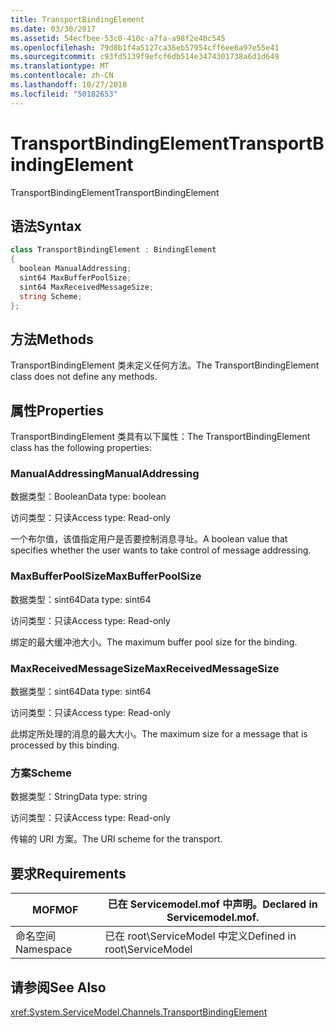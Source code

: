 ```yaml
---
title: TransportBindingElement
ms.date: 03/30/2017
ms.assetid: 54ecfbee-53c0-410c-a7fa-a98f2e40c545
ms.openlocfilehash: 79d8b1f4a5127ca36eb57954cff6ee6a97e55e41
ms.sourcegitcommit: c93fd5139f9efcf6db514e3474301738a6d1d649
ms.translationtype: MT
ms.contentlocale: zh-CN
ms.lasthandoff: 10/27/2018
ms.locfileid: "50182653"
---
```

# <a name="transportbindingelement"></a><span data-ttu-id="0856d-102">TransportBindingElement</span><span class="sxs-lookup"><span data-stu-id="0856d-102">TransportBindingElement</span></span>
<span data-ttu-id="0856d-103">TransportBindingElement</span><span class="sxs-lookup"><span data-stu-id="0856d-103">TransportBindingElement</span></span>  
  
## <a name="syntax"></a><span data-ttu-id="0856d-104">语法</span><span class="sxs-lookup"><span data-stu-id="0856d-104">Syntax</span></span>  
  
```csharp
class TransportBindingElement : BindingElement  
{  
  boolean ManualAddressing;  
  sint64 MaxBufferPoolSize;  
  sint64 MaxReceivedMessageSize;  
  string Scheme;  
};  
```  
  
## <a name="methods"></a><span data-ttu-id="0856d-105">方法</span><span class="sxs-lookup"><span data-stu-id="0856d-105">Methods</span></span>  
 <span data-ttu-id="0856d-106">TransportBindingElement 类未定义任何方法。</span><span class="sxs-lookup"><span data-stu-id="0856d-106">The TransportBindingElement class does not define any methods.</span></span>  
  
## <a name="properties"></a><span data-ttu-id="0856d-107">属性</span><span class="sxs-lookup"><span data-stu-id="0856d-107">Properties</span></span>  
 <span data-ttu-id="0856d-108">TransportBindingElement 类具有以下属性：</span><span class="sxs-lookup"><span data-stu-id="0856d-108">The TransportBindingElement class has the following properties:</span></span>  
  
### <a name="manualaddressing"></a><span data-ttu-id="0856d-109">ManualAddressing</span><span class="sxs-lookup"><span data-stu-id="0856d-109">ManualAddressing</span></span>  
 <span data-ttu-id="0856d-110">数据类型：Boolean</span><span class="sxs-lookup"><span data-stu-id="0856d-110">Data type: boolean</span></span>  
  
 <span data-ttu-id="0856d-111">访问类型：只读</span><span class="sxs-lookup"><span data-stu-id="0856d-111">Access type: Read-only</span></span>  
  
 <span data-ttu-id="0856d-112">一个布尔值，该值指定用户是否要控制消息寻址。</span><span class="sxs-lookup"><span data-stu-id="0856d-112">A boolean value that specifies whether the user wants to take control of message addressing.</span></span>  
  
### <a name="maxbufferpoolsize"></a><span data-ttu-id="0856d-113">MaxBufferPoolSize</span><span class="sxs-lookup"><span data-stu-id="0856d-113">MaxBufferPoolSize</span></span>  
 <span data-ttu-id="0856d-114">数据类型：sint64</span><span class="sxs-lookup"><span data-stu-id="0856d-114">Data type: sint64</span></span>  
  
 <span data-ttu-id="0856d-115">访问类型：只读</span><span class="sxs-lookup"><span data-stu-id="0856d-115">Access type: Read-only</span></span>  
  
 <span data-ttu-id="0856d-116">绑定的最大缓冲池大小。</span><span class="sxs-lookup"><span data-stu-id="0856d-116">The maximum buffer pool size for the binding.</span></span>  
  
### <a name="maxreceivedmessagesize"></a><span data-ttu-id="0856d-117">MaxReceivedMessageSize</span><span class="sxs-lookup"><span data-stu-id="0856d-117">MaxReceivedMessageSize</span></span>  
 <span data-ttu-id="0856d-118">数据类型：sint64</span><span class="sxs-lookup"><span data-stu-id="0856d-118">Data type: sint64</span></span>  
  
 <span data-ttu-id="0856d-119">访问类型：只读</span><span class="sxs-lookup"><span data-stu-id="0856d-119">Access type: Read-only</span></span>  
  
 <span data-ttu-id="0856d-120">此绑定所处理的消息的最大大小。</span><span class="sxs-lookup"><span data-stu-id="0856d-120">The maximum size for a message that is processed by this binding.</span></span>  
  
### <a name="scheme"></a><span data-ttu-id="0856d-121">方案</span><span class="sxs-lookup"><span data-stu-id="0856d-121">Scheme</span></span>  
 <span data-ttu-id="0856d-122">数据类型：String</span><span class="sxs-lookup"><span data-stu-id="0856d-122">Data type: string</span></span>  
  
 <span data-ttu-id="0856d-123">访问类型：只读</span><span class="sxs-lookup"><span data-stu-id="0856d-123">Access type: Read-only</span></span>  
  
 <span data-ttu-id="0856d-124">传输的 URI 方案。</span><span class="sxs-lookup"><span data-stu-id="0856d-124">The URI scheme for the transport.</span></span>  
  
## <a name="requirements"></a><span data-ttu-id="0856d-125">要求</span><span class="sxs-lookup"><span data-stu-id="0856d-125">Requirements</span></span>  
  
|<span data-ttu-id="0856d-126">MOF</span><span class="sxs-lookup"><span data-stu-id="0856d-126">MOF</span></span>|<span data-ttu-id="0856d-127">已在 Servicemodel.mof 中声明。</span><span class="sxs-lookup"><span data-stu-id="0856d-127">Declared in Servicemodel.mof.</span></span>|  
|---------|-----------------------------------|  
|<span data-ttu-id="0856d-128">命名空间</span><span class="sxs-lookup"><span data-stu-id="0856d-128">Namespace</span></span>|<span data-ttu-id="0856d-129">已在 root\ServiceModel 中定义</span><span class="sxs-lookup"><span data-stu-id="0856d-129">Defined in root\ServiceModel</span></span>|  
  
## <a name="see-also"></a><span data-ttu-id="0856d-130">请参阅</span><span class="sxs-lookup"><span data-stu-id="0856d-130">See Also</span></span>  
 <xref:System.ServiceModel.Channels.TransportBindingElement>
